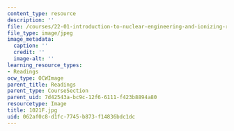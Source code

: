 ```yaml
---
content_type: resource
description: ''
file: /courses/22-01-introduction-to-nuclear-engineering-and-ionizing-radiation-fall-2016/062af0c8d1fc7745b873f14836bdc1dc_1021F.jpg
file_type: image/jpeg
image_metadata:
  caption: ''
  credit: ''
  image-alt: ''
learning_resource_types:
- Readings
ocw_type: OCWImage
parent_title: Readings
parent_type: CourseSection
parent_uid: 7d42543a-bc9c-12f6-6111-f423b8894a80
resourcetype: Image
title: 1021F.jpg
uid: 062af0c8-d1fc-7745-b873-f14836bdc1dc
---
```

